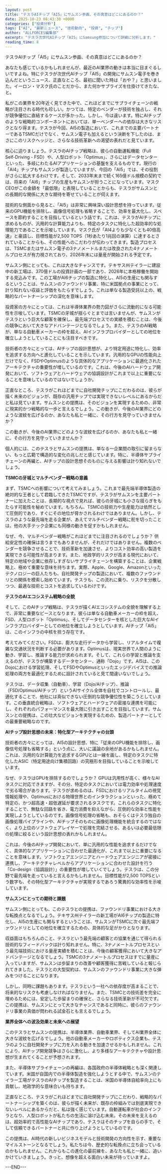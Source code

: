 ```yaml
---
layout: post
title: "テスラAIチップ「AI5」にサムスン参画、その真意はどこにあるのか？"
date: 2025-10-23 08:43:38 +0000
categories: ["投資分析"]
tags: ["AI", "最新ニュース", "技術動向", "投資", "チップ"]
author: "ALLFORCES編集部"
excerpt: "テスラ次世代AIチップ「AI5」にSamsung参加について詳細に分析します。"
reading_time: 8
---
```


テスラAIチップ「AI5」にサムスン参画、その真意はどこにあるのか？

あなたも感じているかもしれませんが、最近のAI業界の動きは本当に目まぐるしいですよね。特にテスラが次世代AIチップ「AI5」の開発にサムスン電子を巻き込んだというニュース、正直なところ、最初に聞いた時は「おや？」と思いました。イーロン・マスク氏のことだから、また何かサプライズを仕掛けてきたな、と。

私がこの業界を20年近く見てきた中で、これほどまでにサプライチェーンの戦略が注目される時代も珍しい。かつては、特定のベンダーが技術を独占し、それが競争優位に直結するケースが多かった。しかし、今は違います。特にAIチップのような戦略的コンポーネントにおいては、単一ベンダーへの依存は大きなリスクとなり得ます。テスラが今回、AI5の製造において、これまでの主要パートナーであるTSMCだけでなく、サムスン電子も加えるという決断を下したのは、まさにこのリスクヘッジと、さらなる技術革新への渇望の表れだと見ています。

核心に迫りましょう。テスラのAIチップ戦略は、彼らの自動運転機能（Full Self-Driving - FSD）や、人型ロボット「Optimus」、さらにはデータセンターといった、多岐にわたるAIアプリケーションの基盤を支えるものです。現行の「AI4」チップもサムスンが製造していますが、今回の「AI5」では、その役割がさらに拡大するわけです。そして、2033年末まで続く165億ドル規模の契約では、将来の「AI6」チップの生産もサムスンが担うことになっています。マスクCEOがこの金額を「最低限」と表現していることからも、テスラがサムスンとの長期的な関係に大きな期待を寄せていることが伺えます。

技術的な側面から見ると、「AI5」は非常に興味深い設計思想を持っています。従来のGPU機能を排除し、画像信号処理も省略することで、効率を最大化し、スペースを節約することを目指しているという話です。これは、テスラがAIチップに求めるものが、汎用的な計算能力よりも、特定のタスクに特化した超効率的な処理能力であることを示唆しています。マスク氏が「AI4よりも少なくとも40倍高速」と豪語し、目標性能が2,500 TOPS（1秒あたり1兆回の演算）に達するとされていることからも、その性能へのこだわりが伝わってきます。製造プロセスは、TSMCまたはサムスン電子の3ナノメートルまたは改良された4ナノメートルプロセスが有力視されており、2026年末には量産が開始される予定です。

サムスン側にとっても、これは大きなチャンスです。テキサス州テイラーに建設中の新工場は、370億ドルの投資計画の一部であり、2026年に本格稼働を開始する見込みです。この工場がAI6チップの製造に特化し、AI5の生産にも関与するということは、サムスンのファウンドリ事業、特に米国拠点の事業にとって、計り知れない収益と評価をもたらすでしょう。これは単なる製造受託以上の、戦略的なパートナーシップの深化を意味します。

投資家の方々にとっては、これは半導体業界の勢力図がさらに流動的になる可能性を示唆しています。TSMCの牙城が揺らぐとまでは言いませんが、サムスンがテスラという巨大な顧客を確保し、最先端プロセスでの実績を積むことは、今後の競争において大きなアドバンテージとなるでしょう。また、テスラのAI戦略が、単なる自動車メーカーの枠を超え、AIインフラプロバイダーとしての地位を確立しようとしていることにも注目すべきです。

技術者の方々にとっては、AIチップの設計思想が、より特定用途に特化し、効率を追求する方向へと進化していることを示しています。汎用的なGPUの性能向上だけでなく、FSDやOptimusのような具体的なアプリケーションに最適化されたアーキテクチャの重要性が増しているのです。これは、今後のAIハードウェア開発において、ソフトウェアとハードウェアの協調設計がこれまで以上に重要になることを意味しているのではないでしょうか。

正直なところ、テスラがこれほどまでに自社開発チップにこだわるのは、彼らが描く未来のビジョンが、既存の汎用チップでは実現できないレベルにあるからだと私は見ています。サムスンとの提携は、そのビジョンを実現するための、非常に現実的かつ戦略的な一歩と言えるでしょう。この動きが、今後のAI業界にどのような波紋を広げるのか、あなたも私と一緒に、その行方を見守っていきませんか？

この動きが、今後のAI業界にどのような波紋を広げるのか、あなたも私と一緒に、その行方を見守っていきませんか？

個人的には、このテスラとサムスンの提携は、単なる一企業間の取引に留まらない、もっと広範で構造的な変化の兆しだと感じています。特に、半導体サプライチェーンの再編と、AIチップの設計思想そのものに与える影響は計り知れないでしょう。

**TSMCの牙城とマルチベンダー戦略の意義**

まず、TSMCへの影響について考えてみましょう。これまで最先端半導体製造の絶対的な王者として君臨してきたTSMCですが、テスラがサムスンを主要パートナーに加えたことは、長期的な視点で見れば、彼らの牙城にも小さな揺らぎをもたらす可能性を秘めています。もちろん、TSMCの技術力や生産能力は依然として圧倒的であり、すぐにその地位が脅かされるわけではありません。しかし、テスラのような最先端を走る企業が、あえてマルチベンダー戦略に舵を切ったことは、他の大手テック企業にも同様の動きを促すかもしれません。

なぜ、今、マルチベンダー戦略がこれほどまでに注目されるのでしょうか？ 供給安定性の確保は言うまでもありませんが、それだけではありません。複数のベンダーを競争させることで、技術革新を加速させ、よりコスト効率の高い製造を実現できる可能性が高まります。また、地政学的リスクが高まる現代において、特定の地域や企業に依存しすぎないサプライチェーンを構築することは、企業戦略上、極めて重要な意味を持ちます。実際、Apple、Google、Amazonといったテクノロジーの巨人たちも、自社開発チップの製造において、複数のファウンドリとの関係を模索し始めています。テスラも、この流れに乗り、リスクを分散しつつ、最適な技術とコストを追求しているわけです。

**テスラのAIエコシステム戦略の全貌**

そして、このAIチップ戦略は、テスラが描くAIエコシステムの全貌を理解する上で、非常に重要なピースとなります。彼らは単なる自動車メーカーの枠を超え、FSD、人型ロボット「Optimus」、そしてデータセンターを核とした巨大なAIインフラプロバイダーとしての地位を確立しようとしています。AIチップ「AI5」は、このインフラの中核を担う存在です。

考えてみてください。FSDは、膨大な走行データから学習し、リアルタイムで複雑な交通状況を判断する必要があります。Optimusは、現実世界で人間のように動き、学習し、推論する能力が求められます。そして、これらの学習と推論を支えるのが、テスラが構築するデータセンター、通称「Dojo」です。AI5は、このDojoにおける学習処理、そしてFSDやOptimusといったエッジデバイスでの推論処理の両方を最適化するために設計されていると見て間違いないでしょう。

テスラは、データ収集（自動車）、学習（Dojo/AIチップ）、推論（FSD/Optimus/AIチップ）というAIサイクル全体を自社でコントロールし、最適化することで、他社には真似できない圧倒的な競争優位性を築こうとしています。この垂直統合戦略は、ソフトウェアとハードウェアの密接な連携を可能にし、それぞれのパフォーマンスを最大限に引き出すことを目指しています。サムスンとの提携は、この壮大なビジョンを実現するための、製造パートナーとしての最重要戦略なのです。

**AIチップ設計思想の未来：特化型アーキテクチャの台頭**

技術者の方々にとっては、AI5の設計思想、特に「従来のGPU機能を排除し、画像信号処理も省略する」という点に、大いに議論の余地があるかもしれません。これは、汎用的な計算能力を追求するGPUとは一線を画し、特定のタスクに特化したASIC（特定用途向け集積回路）の究極形を目指していることを示唆しています。

なぜ、テスラはGPUを排除するのでしょうか？ GPUは汎用性が高く、様々なAIタスクに対応できますが、その分、特定のタスクにおいては電力効率や処理速度で劣る場合があります。テスラが求めるのは、FSDにおけるリアルタイムの視覚情報処理や、Optimusにおける物理世界とのインタラクションといった、極めて特定の、かつ超高速・超低遅延が要求されるタスクです。これらのタスクに特化することで、無駄な回路を省き、電力消費を抑えながら、圧倒的な効率と性能を実現しようとしているのです。画像信号処理の省略も、おそらくはテスラ独自の画像処理パイプラインや、AIチップそのものに画像処理機能を統合するのではなく、より上位のソフトウェアレイヤーで処理を完結させる、あるいは必要最低限の処理に絞るという設計思想の表れかもしれません。

これは、今後のAIチップ開発において、単に汎用的な性能を追求するだけでなく、具体的なアプリケーションに合わせた最適化が、これまで以上に重要になることを意味します。ソフトウェアエンジニアとハードウェアエンジニアが密接に連携し、アーキテクチャレベルからアプリケーションに合わせた設計を行う「Co-design（協調設計）」の重要性が増していくでしょう。テスラは、この分野で最先端を走っていると言えるかもしれません。目標性能が2,500 TOPSという数字も、その特化型アーキテクチャが実現するであろう驚異的な効率性を示唆しています。

**サムスンにとっての期待と課題**

サムスン側にとっても、このテスラとの提携は、ファウンドリ事業における大きな転換点となるでしょう。テキサス州テイラーの新工場がAI6チップの製造に特化し、AI5の生産にも関与するということは、サムスンがTSMCに次ぐ最先端ファウンドリとしての地位を確立するための、具体的な足がかりとなります。

収益面はもちろんのこと、テスラという最先端の顧客との協業を通じて得られる技術的なフィードバックは計り知れません。特に、3ナノメートルプロセスという最先端技術における量産実績を積むことは、今後の顧客獲得において大きなアドバンテージとなるでしょう。TSMCの3ナノメートルプロセスはすでに量産に入っていますが、サムスンは歩留まりの改善や顧客獲得に苦戦していると報じられてきました。テスラとの大型契約は、サムスンのファウンドリ事業に大きな弾みをつけることになります。

しかし、同時に課題もあります。テスラという一社への依存度が高まることで、将来的なリスクも考慮しなければなりません。また、TSMCとの技術差を完全に埋めるためには、安定した歩留まりの確保と、さらなる技術革新が不可欠です。この提携は、サムスンにとって大きなチャンスであると同時に、彼らのファウンドリ事業の真価が問われる試金石とも言えるでしょう。

**業界全体への波及効果と未来への展望**

このテスラとサムスンの提携は、半導体業界、自動車業界、そしてAI業界全体に大きな波紋を広げるでしょう。他の自動車メーカーやロボティクス企業も、テスラのように自社開発チップに力を入れる動きを加速させるかもしれません。これにより、AIチップ開発競争はさらに激化し、より多様なアーキテクチャや設計思想が生まれてくることが予想されます。

また、半導体サプライチェーンの再編は、各国政府の半導体戦略とも深く関連しています。米国が自国内での半導体製造を強化しようとする中で、サムスンのテイラー工場がテスラのAIチップを製造することは、米国の半導体自給率向上にも貢献し、地政学的な意味合いも持ちます。

正直なところ、テスラがこれほどまでに自社開発チップにこだわり、戦略的なパートナーシップを築くのは、彼らが描く未来が、既存の枠組みでは到底実現できないレベルにあるからだと、私は強く感じています。自動運転車が社会のインフラとなり、人型ロボットが私たちの生活に溶け込む未来。その未来を支えるのは、超効率的で高性能なAIチップであり、テスラはそのチップを自らの手で、そして信頼できるパートナーと共に作り上げようとしているのです。

この提携は、AI時代の新しいビジネスモデルと技術開発の方向性を示す、重要なマイルストーンとなるでしょう。私たちは今、歴史的な転換点に立ち会っているのかもしれません。これからもこの進化の最前線を、あなたも私と一緒に、追いかけていきましょう。きっと、想像を超える面白い未来が待っていますよ。

---END---
